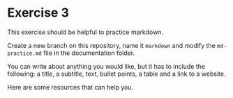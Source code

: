# Exercise 3
This exercise should be helpful to practice markdown. 

Create a new branch on this repository, name it `markdown` and modify the `md-practice.md` file in the documentation folder. 

You can write about anything you would like, but it has to include the following: a title, a subtitle, text, bullet points, a table and a link to a website.

Here are some resources that can help you.

[tag]:#(documentation)

